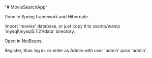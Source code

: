 "# MovieSearchApp" 

Done in Spring framework and Hibernate.

Import 'movies' database, or just copy it to xxamp/wamp 'mysql\mysql5.7.21\data' directory.

Open in NetBeans.

Register, than log in. or enter as Admin with  user 'admin' pass 'admin'. 

